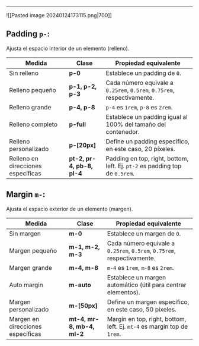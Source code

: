 
---

![[Pasted image 20240124173115.png|700]]
## Padding `p-`:
Ajusta el espacio interior de un elemento (relleno).

| **Medida**                         | **Clase**                  | **Propiedad equivalente**                                                   |
| ---------------------------------- | -------------------------- | --------------------------------------------------------------------------- |
| Sin relleno                        | **p-0**                    | Establece un padding de `0`.                                                |
| Relleno pequeño                    | **p-1, p-2, p-3**          | Cada número equivale a `0.25rem`, `0.5rem`, `0.75rem`, respectivamente.     |
| Relleno grande                     | **p-4, p-8**               | `p-4` es `1rem`, `p-8` es `2rem`.                                           |
| Relleno completo                   | **p-full**                 | Establece un padding igual al 100% del tamaño del contenedor.               |
| Relleno personalizado              | **p-[20px]**               | Define un padding específico, en este caso, 20 píxeles.                     |
| Relleno en direcciones específicas | **pt-2, pr-4, pb-8, pl-4** | Padding en top, right, bottom, left. Ej. `pt-2` es padding top de `0.5rem`. |
## Margin `m-`:
Ajusta el espacio exterior de un elemento (margen).

| **Medida**                        | **Clase**                  | **Propiedad equivalente**                                               |
| --------------------------------- | -------------------------- | ----------------------------------------------------------------------- |
| Sin margen                        | **m-0**                    | Establece un margen de `0`.                                             |
| Margen pequeño                    | **m-1, m-2, m-3**          | Cada número equivale a `0.25rem`, `0.5rem`, `0.75rem`, respectivamente. |
| Margen grande                     | **m-4, m-8**               | `m-4` es `1rem`, `m-8` es `2rem`.                                       |
| Auto margin                       | **m-auto**                 | Establece un margen automático (útil para centrar elementos).           |
| Margen personalizado              | **m-[50px]**               | Define un margen específico, en este caso, 50 píxeles.                  |
| Margen en direcciones específicas | **mt-4, mr-8, mb-4, ml-2** | Margin en top, right, bottom, left. Ej. `mt-4` es margin top de `1rem`. |
